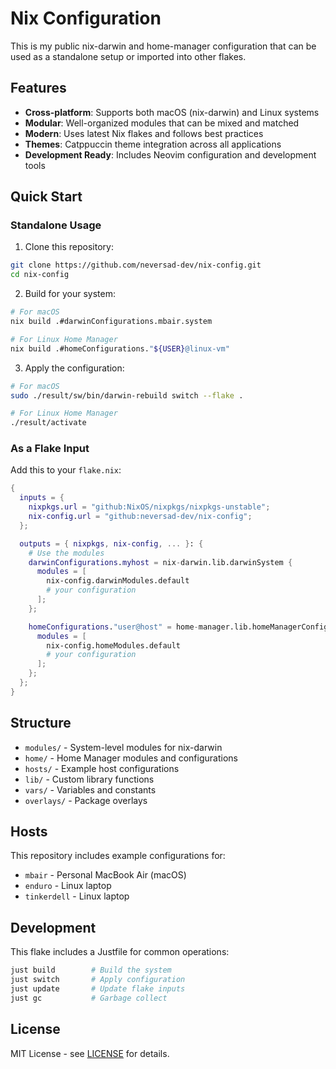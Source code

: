 # Nix Configuration

This is my public nix-darwin and home-manager configuration that can be used as a standalone setup or imported into other flakes.

## Features

- **Cross-platform**: Supports both macOS (nix-darwin) and Linux systems
- **Modular**: Well-organized modules that can be mixed and matched
- **Modern**: Uses latest Nix flakes and follows best practices
- **Themes**: Catppuccin theme integration across all applications
- **Development Ready**: Includes Neovim configuration and development tools

## Quick Start

### Standalone Usage

1. Clone this repository:
```bash
git clone https://github.com/neversad-dev/nix-config.git
cd nix-config
```

2. Build for your system:
```bash
# For macOS
nix build .#darwinConfigurations.mbair.system

# For Linux Home Manager
nix build .#homeConfigurations."${USER}@linux-vm"
```

3. Apply the configuration:
```bash
# For macOS
sudo ./result/sw/bin/darwin-rebuild switch --flake .

# For Linux Home Manager
./result/activate
```

### As a Flake Input

Add this to your `flake.nix`:

```nix
{
  inputs = {
    nixpkgs.url = "github:NixOS/nixpkgs/nixpkgs-unstable";
    nix-config.url = "github:neversad-dev/nix-config";
  };

  outputs = { nixpkgs, nix-config, ... }: {
    # Use the modules
    darwinConfigurations.myhost = nix-darwin.lib.darwinSystem {
      modules = [
        nix-config.darwinModules.default
        # your configuration
      ];
    };

    homeConfigurations."user@host" = home-manager.lib.homeManagerConfiguration {
      modules = [
        nix-config.homeModules.default
        # your configuration
      ];
    };
  };
}
```

## Structure

- `modules/` - System-level modules for nix-darwin
- `home/` - Home Manager modules and configurations
- `hosts/` - Example host configurations
- `lib/` - Custom library functions
- `vars/` - Variables and constants
- `overlays/` - Package overlays

## Hosts

This repository includes example configurations for:

- `mbair` - Personal MacBook Air (macOS)
- `enduro` - Linux laptop
- `tinkerdell` - Linux laptop

## Development

This flake includes a Justfile for common operations:

```bash
just build        # Build the system
just switch       # Apply configuration
just update       # Update flake inputs
just gc           # Garbage collect
```

## License

MIT License - see [LICENSE](LICENSE) for details.
